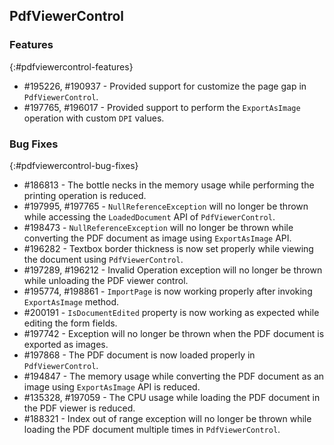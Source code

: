 ## PdfViewerControl

### Features
{:#pdfviewercontrol-features}

* \#195226, \#190937 - Provided support for customize the page gap in `PdfViewerControl`.
* \#197765, \#196017 - Provided support to perform the `ExportAsImage` operation with custom `DPI` values.


### Bug Fixes
{:#pdfviewercontrol-bug-fixes}

* \#186813 - The bottle necks in the memory usage while performing the printing operation is reduced.
* \#197995, \#197765 - `NullReferenceException` will no longer be thrown while accessing the `LoadedDocument` API of `PdfViewerControl`.
* \#198473 - `NullReferenceException` will no longer be thrown while converting the PDF document as image using `ExportAsImage` API.
* \#196282 - Textbox border thickness is now set properly while viewing the document using `PdfViewerControl`.
* \#197289, \#196212 - Invalid Operation exception will no longer be thrown while unloading the PDF viewer control.
* \#195774, \#198861 - `ImportPage` is now working properly after invoking `ExportAsImage` method.
* \#200191 - `IsDocumentEdited` property is now working as expected while editing the form fields.
* \#197742 - Exception will no longer be thrown when the PDF document is exported as images.
* \#197868 - The PDF document is now loaded properly in `PdfViewerControl`.
* \#194847 - The memory usage while converting the PDF document as an image using `ExportAsImage` API is reduced.
* \#135328, \#197059 - The CPU usage while loading the PDF document in the PDF viewer is reduced.
* \#188321 - Index out of range exception will no longer be thrown while loading the PDF document multiple times in `PdfViewerControl`.
